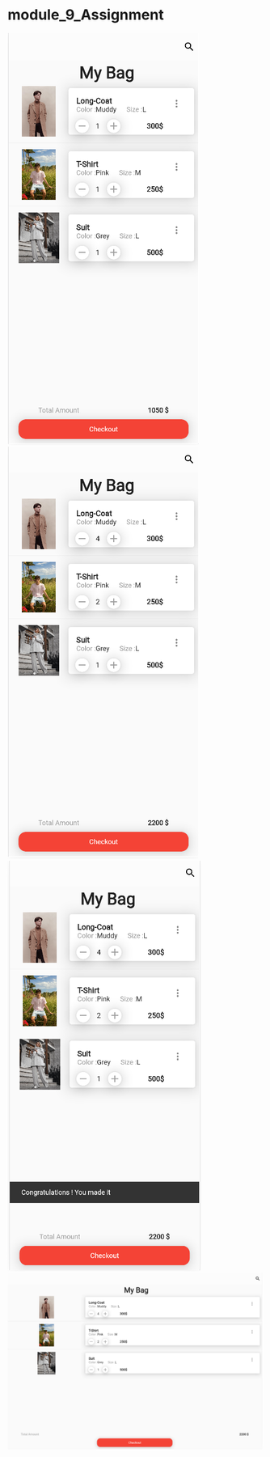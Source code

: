 # module_9_Assignment

![View!](AppView1.png)
![Calculating View!](AppView2.png)
![SnackBar View!](AppView3.png)
![Responsive View!](AppView4.png)


